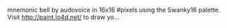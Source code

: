 mnemonic bell by audovoice in 16x16 #pixels using the Swanky16 palette. Visit http://paint.lo4d.net/ to draw yo... 